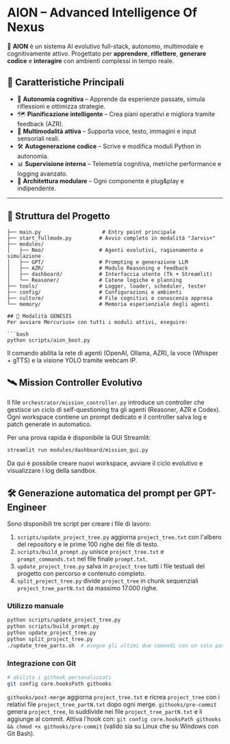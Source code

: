 # AION – Advanced Intelligence Of Nexus

🔬 **AION** è un sistema AI evolutivo full-stack, autonomo, multimodale e cognitivamente attivo.
Progettato per **apprendere**, **riflettere**, **generare codice** e **interagire** con ambienti complessi in tempo reale.

## 🧠 Caratteristiche Principali

- 🧠 **Autonomia cognitiva** – Apprende da esperienze passate, simula riflessioni e ottimizza strategie.
- 🗺️ **Pianificazione intelligente** – Crea piani operativi e migliora tramite feedback (AZR).
- 🎤 **Multimodalità attiva** – Supporta voce, testo, immagini e input sensoriali reali.
- 🛠️ **Autogenerazione codice** – Scrive e modifica moduli Python in autonomia.
- 📊 **Supervisione interna** – Telemetria cognitiva, metriche performance e logging avanzato.
- 🧩 **Architettura modulare** – Ogni componente è plug&play e indipendente.

---

## 📂 Struttura del Progetto

```plaintext
├── main.py                    # Entry point principale
├── start_fullmode.py         # Avvio completo in modalità "Jarvis+"
├── modules/
│   ├── Neo/                  # Agenti evolutivi, ragionamento e simulazione
│   ├── GPT/                  # Prompting e generazione LLM
│   ├── AZR/                  # Modulo Reasoning e feedback
│   ├── dashboard/            # Interfaccia utente (Tk + Streamlit)
│   └── Reasoner/             # Catene logiche e planning
├── tools/                    # Logger, loader, scheduler, tester
├── config/                   # Configurazioni e ambienti
├── culture/                  # File cognitivi e conoscenza appresa
└── memory/                   # Memoria esperienziale degli agenti

## 🚀 Modalità GENESIS
Per avviare Mercurius∞ con tutti i moduli attivi, eseguire:

```bash
python scripts/aion_boot.py
```

Il comando abilita la rete di agenti (OpenAI, Ollama, AZR), la voce (Whisper + gTTS) e la visione YOLO tramite webcam IP.

## 🛰 Mission Controller Evolutivo
Il file `orchestrator/mission_controller.py` introduce un controller che gestisce un ciclo di self-questioning tra gli agenti (Reasoner, AZR e Codex). Ogni workspace contiene un prompt dedicato e il controller salva log e patch generate in automatico.

Per una prova rapida è disponibile la GUI Streamlit:

```bash
streamlit run modules/dashboard/mission_gui.py
```

Da qui è possibile creare nuovi workspace, avviare il ciclo evolutivo e visualizzare i log della sandbox.

## 🛠 Generazione automatica del prompt per GPT-Engineer

Sono disponibili tre script per creare i file di lavoro:

1. `scripts/update_project_tree.py` aggiorna `project_tree.txt` con l'albero del repository e le prime 100 righe dei file di testo.
2. `scripts/build_prompt.py` unisce `project_tree.txt` e `prompt_commands.txt` nel file finale `prompt.txt`.
3. `update_project_tree.py` salva in `project_tree` tutti i file testuali del progetto con percorso e contenuto completo.
4. `split_project_tree.py` divide `project_tree` in chunk sequenziali `project_tree_partN.txt` da massimo 17.000 righe.

### Utilizzo manuale

```bash
python scripts/update_project_tree.py
python scripts/build_prompt.py
python update_project_tree.py
python split_project_tree.py
./update_tree_parts.sh  # esegue gli ultimi due comandi con un solo passo
```

### Integrazione con Git

```bash
# abilita i githook personalizzati
git config core.hooksPath githooks
```

`githooks/post-merge` aggiorna `project_tree.txt` e ricrea `project_tree` con i relativi file `project_tree_partN.txt` dopo ogni merge.
`githooks/pre-commit` genera `project_tree`, lo suddivide nei file `project_tree_partN.txt` e li aggiunge al commit.
Attiva l'hook con:
`git config core.hooksPath githooks && chmod +x githooks/pre-commit`
(valido sia su Linux che su Windows con Git Bash).

